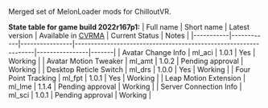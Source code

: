 Merged set of MelonLoader mods for ChilloutVR.

**State table for game build 2022r167p1:**
| Full name | Short name | Latest version | Available in [CVRMA](https://github.com/knah/CVRMelonAssistant) | Current Status | Notes |
|-----------|------------|----------------|-----------------------------------------------------------------|----------------|-------|
| Avatar Change Info | ml_aci | 1.0.1 | Yes | Working |
| Avatar Motion Tweaker | ml_amt | 1.0.2 | Pending approval | Working |
| Desktop Reticle Switch | ml_drs | 1.0.0 | Yes | Working |
| Four Point Tracking | ml_fpt | 1.0.1 | Yes | Working |
| Leap Motion Extension | ml_lme | 1.1.4 | Pending approval | Working |
| Server Connection Info | ml_sci | 1.0.1 | Pending approval | Working |

